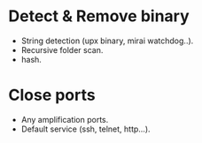 # Detect & Remove binary
- String detection (upx binary, mirai watchdog..).
- Recursive folder scan.
- hash.

# Close ports
- Any amplification ports.
- Default service (ssh, telnet, http...).